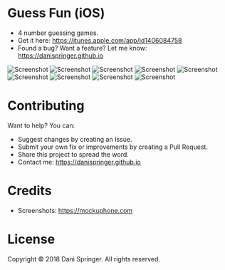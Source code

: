# Guess Fun (iOS)
- 4 number guessing games.
- Get it here: https://itunes.apple.com/app/id1406084758
- Found a bug? Want a feature? Let me know: https://danispringer.github.io

![Screenshot](https://raw.githubusercontent.com/DaniSpringer/guess-fun/master/sc/sc-resized/i00001-resized.jpg) ![Screenshot](https://raw.githubusercontent.com/DaniSpringer/guess-fun/master/sc/sc-resized/i00002-resized.jpg) ![Screenshot](https://raw.githubusercontent.com/DaniSpringer/guess-fun/master/sc/sc-resized/i00003-resized.jpg) ![Screenshot](https://raw.githubusercontent.com/DaniSpringer/guess-fun/master/sc/sc-resized/i00004-resized.jpg) ![Screenshot](https://raw.githubusercontent.com/DaniSpringer/guess-fun/master/sc/sc-resized/i00005-resized.jpg) ![Screenshot](https://raw.githubusercontent.com/DaniSpringer/guess-fun/master/sc/sc-resized/i00006-resized.jpg) ![Screenshot](https://raw.githubusercontent.com/DaniSpringer/guess-fun/master/sc/sc-resized/i00007-resized.jpg) ![Screenshot](https://raw.githubusercontent.com/DaniSpringer/guess-fun/master/sc/sc-resized/i00008-resized.jpg) ![Screenshot](https://raw.githubusercontent.com/DaniSpringer/guess-fun/master/sc/sc-resized/i00009-resized.jpg)



# Contributing
Want to help? You can:
- Suggest changes by creating an Issue.
- Submit your own fix or improvements by creating a Pull Request.
- Share this project to spread the word.
- Contact me: https://danispringer.github.io

# Credits
- Screenshots: https://mockuphone.com

# License
Copyright © 2018 Dani Springer. All rights reserved.